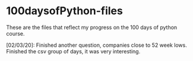 # 100daysofPython-files
These are the files that reflect my progress on the 100 days of python course.

[02/03/20]: Finished another question, companies close to 52 week lows. Finished the csv group of days, it was very interesting.
